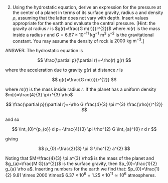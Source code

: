 2. Using the hydrostatic equation, derive an expression for the pressure at the center of a planet in terms of its surface gravity, radius a and density $\rho$, assuming that the latter does not vary with depth. Insert values appropriate for the earth and evaluate the central pressure. [Hint: the gravity at radius $r$ is $g(r)=\frac{G m(r)}{r^{2}}$ where $m(r)$ is the mass inside a radius $r$ and $G=6.67 \times 10^{-11} \mathrm{~kg}^{-1} \mathrm{~m}^{3} \mathrm{~s}^{-2}$ is the gravitational constant. You may assume the density of rock is $2000 \mathrm{~kg} \mathrm{~m}^{-3}$.]

ANSWER:
The hydrostatic equation is

$$
\frac{\partial p}{\partial r}=-\rho(r) g(r)
$$

where the acceleration due to gravity $g(r)$ at distance $r$ is

$$
g(r)=\frac{G m(r)}{r^{2}}
$$

where $m(r)$ is the mass inside radius $r$. If the planet has a uniform density $m(r)=\frac{4}{3} \pi r^{3} \rho$

$$
\frac{\partial p}{\partial r}=-\rho G \frac{4}{3} \pi r^{3} \frac{\rho}{r^{2}}
$$

and so

$$
\int_{0}^{p_{o}} d p=-\frac{4}{3} \pi \rho^{2} G \int_{a}^{0} r d r
$$

giving

$$
p_{0}=\frac{2}{3} \pi G \rho^{2} a^{2}
$$

Noting that $M=\frac{4}{3} \pi a^{3} \rho$ is the mass of the planet and $g_{a}=\frac{M G}{a^{2}}$ is the surface gravity, then $p_{0}=\frac{1}{2} g_{a} \rho a$.
Inserting numbers for the earth we find that: $p_{0}=\frac{1}{2} 9.81 \times 2000 \times$ $6.37 \times 10^{6}=1.25 \times 10^{11} \simeq 10^{6}$ atmospheres.